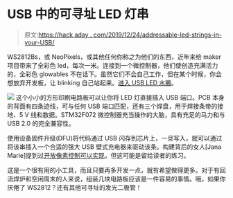 # USB 中的可寻址 LED 灯串

> 原文:[https://hack aday . com/2019/12/24/addressable-led-strings-in-your-USB/](https://hackaday.com/2019/12/24/addressable-led-strings-in-your-usb/)

WS2812Bs，或 NeoPixels，或其他任何你称之为他们的东西，近年来给 maker 项目带来了全彩色 led，每次一米。连接到一个微控制器，他们使创造充满活力的，全彩色 glowables 不在话下。虽然它们不会自己工作，但在某个时候，你会想放弃开发板，让 blinking 自己站起来。[进入 USB LED 水獭](https://github.com/Jana-Marie/USB-LED-Otter)。

[![](../Images/36adf637153014016d0dd9bce65e9a67.png)](https://hackaday.com/wp-content/uploads/2019/12/usb-otter-ws2812-usb-driver.jpg) 这个小小的方形印刷电路板可以让你将 LED 灯直接插入 USB 端口。PCB 本身的背面有四条迹线，可与任何 USB 端口匹配，还有三个焊盘，用于焊接条带的接地、5 V 线和数据。STM32F072 微控制器充当操作的大脑，具有充足的马力和与 USB 2.0 的完全兼容性。

使用设备固件升级(DFU)将代码通过 USB 闪存到芯片上，一旦写入，就可以通过将该串插入一个合适的强大 USB 壁式充电器来驱动该条。构建背后的女人[Jana Marie]提到过[开放像素控制可以实现](https://twitter.com/_Jana_Marie/status/1205552789948108800)，但这可能是留给读者的练习。

这是一个很有用的小工具，而且只要再多开发一点，就有希望做得更多。对于有回流焊炉和空闲周末的人来说，组装几块电路板应该是一件容易的事情。哦，如果你厌倦了 WS2812？还有其他可寻址的发光二极管！